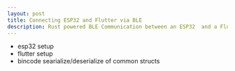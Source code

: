 ```yaml
---
layout: post
title: Connecting ESP32 and Flutter via BLE
description: Rust powered BLE Communication between an ESP32  and a Flutter APP
---
```

- esp32 setup
- flutter setup
- bincode searialize/deserialize of common structs
